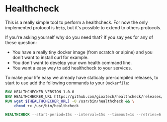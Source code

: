 # Healthcheck

This is a really simple tool to perform a healthcheck. For now the only implemented protocol is `http`, but it's possible to extend to others protocols.

If you're asking yourself why do you need that? If you say yes for any of these question:

- You have a really tiny docker image (from scratch or alpine) and you don't want to install curl for example.
- You don't want to develop your own health command line.
- You want a easy way to add healthcheck to your services.

To make your life easy we already have staticaly pre-compiled releases, to start to use add the following commands to your `Dockerfile`:

```dockerfile
ENV HEALTHCHECKER_VERSION 1.0.0
ENV HEALTHCHECKER_URL https://github.com/gioxtech/healthcheck/releases/download/v${HEALTHCHECKER_VERSION}/healthcheck-${HEALTHCHECKER_VERSION}
RUN wget ${HEALTHCHECKER_URL} -O /usr/bin/healthcheck && \
    chmod +x /usr/bin/healthcheck

HEALTHCHECK --start-period=15s --interval=15s --timeout=1s --retries=6 CMD healthcheck -host-addr http://localhost/health
```
